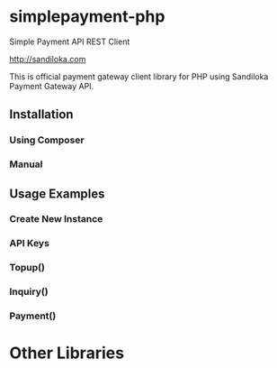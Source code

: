 simplepayment-php
=================

Simple Payment API REST Client

http://sandiloka.com

This is official payment gateway client library for PHP using Sandiloka Payment Gateway API.

## Installation

### Using Composer

### Manual

## Usage Examples

### Create New Instance

### API Keys

### Topup()

### Inquiry()

### Payment()

# Other Libraries



